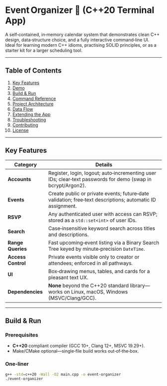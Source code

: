 # Event Organizer 📅 (C++20 Terminal App)

A self‑contained, in‑memory calendar system that demonstrates clean C++ design, data‑structure choice, and a fully interactive command‑line UI.  
Ideal for learning modern C++ idioms, practising SOLID principles, or as a starter kit for a larger scheduling tool.

---

## Table of Contents
1. [Key Features](#key-features)
2. [Demo](#demo)
3. [Build & Run](#build--run)
4. [Command Reference](#command-reference)
5. [Project Architecture](#project-architecture)
6. [Data Flow](#data-flow)
7. [Extending the App](#extending-the-app)
8. [Troubleshooting](#troubleshooting)
9. [Contributing](#contributing)
10. [License](#license)

---

## Key Features

| Category     | Details |
|--------------|---------|
| **Accounts** | Register, login, logout; auto‑incrementing user IDs; clear‑text passwords for demo (swap in bcrypt/Argon2). |
| **Events**   | Create public or private events; future‑date validation; free‑text descriptions; automatic ID assignment. |
| **RSVP**     | Any authenticated user with access can RSVP; stored as a `std::set<int>` of user IDs. |
| **Search**   | Case‑insensitive keyword search across titles and descriptions. |
| **Range Queries** | Fast upcoming‑event listing via a Binary Search Tree keyed by minute‑precision `DateTime`. |
| **Access Control** | Private events visible only to creator or attendees; enforced in all pathways. |
| **UI**       | Box‑drawing menus, tables, and cards for a pleasant text UX. |
| **Dependencies** | **None** beyond the C++20 standard library—works on Linux, macOS, Windows (MSVC/Clang/GCC). |


---

## Build & Run

### Prerequisites
* **C++20** compliant compiler (GCC 10+, Clang 12+, MSVC 19.29+).
* Make/CMake optional—single‑file build works out‑of‑the‑box.

### One‑liner
```bash
g++ -std=c++20 -Wall -O2 main.cpp -o event-organizer
./event-organizer
